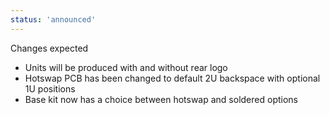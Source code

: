 ```yaml
---
status: 'announced'
---
```

Changes expected
- Units will be produced with and without rear logo
- Hotswap PCB has been changed to default 2U backspace with optional 1U positions
- Base kit now has a choice between hotswap and soldered options
